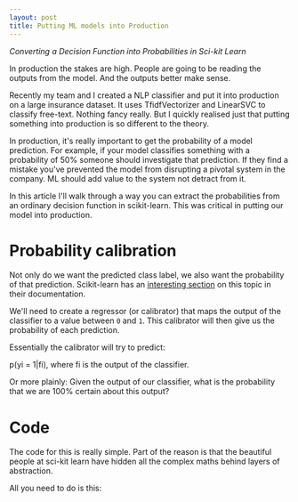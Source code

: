 ```yaml
---
layout: post
title: Putting ML models into Production
---
```


_Converting a Decision Function into Probabilities in Sci-kit Learn_

In production the stakes are high. People are going to be reading the outputs from the model. And the outputs better make sense. 

Recently my team and I created a NLP classifier and put it into production on a large insurance dataset. It uses TfidfVectorizer and LinearSVC to classify free-text. Nothing fancy really. But I quickly realised just that putting something into production is so different to the theory. 

In production, it's really important to get the probability of a model prediction. For example, if your model classifies something with a probability of 50% someone should investigate that prediction. If they find a mistake you've prevented the model from disrupting a pivotal system in the company. ML should add value to the system not detract from it.

In this article I'll walk through a way you can extract the probabilities from an ordinary decision function in scikit-learn. This was critical in putting our model into production. 


# Probability calibration

Not only do we want the predicted class label, we also want the probability of that prediction. Scikit-learn has an [interesting section](https://scikit-learn.org/stable/modules/calibration.html) on this topic in their documentation.

We'll need to create a regressor (or calibrator) that maps the output of the classifier to a value between `0` and `1`. This calibrator will then give us the probability of each prediction. 

Essentially the calibrator will try to predict:

p(yi = 1|fi), where fi is the output of the classifier.

Or more plainly: Given the output of our classifier, what is the probability that we are 100% certain about this output?



# Code

<!-- `predict_proba` is the function that we'll need here. While the function itself seems like an unfinished sentence, it is incredibly useful.  -->

The code for this is really simple. Part of the reason is that the beautiful people at sci-kit learn have hidden all the complex maths behind layers of abstraction. 

All you need to do is this:







